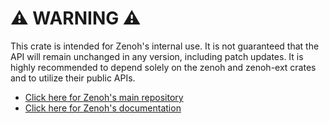 # ⚠️ WARNING ⚠️

This crate is intended for Zenoh's internal use.
It is not guaranteed that the API will remain unchanged in any version, including patch updates.
It is highly recommended to depend solely on the zenoh and zenoh-ext crates and to utilize their public APIs.

- [Click here for Zenoh's main repository](https://github.com/eclipse-zenoh/zenoh)
- [Click here for Zenoh's documentation](https://zenoh.io)
